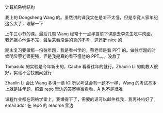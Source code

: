 计算机系统结构

我上的 Dongsheng Wang 的。虽然讲的课我实在是听不太懂，但是毕竟人家年纪这么大了，理解一下

上午三小节的课，最后几周 Wang 经常十一点半提前下课跑去李先生吃牛肉面。我还担心他讲不完，最后来看没讲的真的不考，这还挺 nice 的

期末复习要做那一份往年题，我是看书学的，蔡老师是看 PPT 的。做往年题的时候明显蔡老师更强，但是我是真的看不懂他的 PPT。。。没救了

Tomasulo 的实验是今年新出的，Cache 看看往年的就行。Zhaolin Li 的助教人很好，实验不会找他问就行

Zhaolin Li 会比 Wang 多讲一章 IO 所以考试会有一题不一样，Wang 的考试基本上就是往年题，照着 repo 里边的答案稍微看看，A 也不是很难

课程作业都在网络学堂上，我懒得下了，需要的话可以邮件找我，我再补档好了。email addr 在 repo 的 readme 里边

